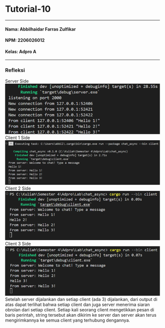 # Tutorial-10
---
#### Nama: Abbilhaidar Farras Zulfikar
#### NPM: 2206026012
#### Kelas: Adpro A
---
### Refleksi
Server Side <br>
![Server side](assets/images/server1.png) <br>
Client 1 Side <br>
![Client 1 side](assets/images/client1.png) <br>
Client 2 Side <br>
![Client 2 side](assets/images/client2.png) <br>
Client 3 Side <br>
![Client 3 side](assets/images/client3.png) <br>
Setelah server dijalankan dan setiap client (ada 3) dijalankan, dari output di atas dapat terlihat bahwa setiap client dan juga server menerima siaran obrolan dari setiap client. Setiap kali seorang client mengetikkan pesan di baris perintah, string tersebut akan dikirim ke server dan server akan terus mengirimkannya ke semua client yang terhubung dengannya.